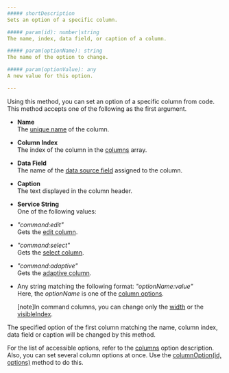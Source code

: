 ```yaml
---
##### shortDescription
Sets an option of a specific column.

##### param(id): number|string
The name, index, data field, or caption of a column.

##### param(optionName): string
The name of the option to change.

##### param(optionValue): any
A new value for this option.

---
```

Using this method, you can set an option of a specific column from code. This method accepts one of the following as the first argument.

* **Name**		
The [unique name](/api-reference/10%20UI%20Widgets/dxDataGrid/1%20Configuration/columns/name.md '/Documentation/ApiReference/UI_Widgets/dxDataGrid/Configuration/columns/#name') of the column.

* **Column Index**		
The index of the column in the [columns](/api-reference/10%20UI%20Widgets/dxDataGrid/1%20Configuration/columns '/Documentation/ApiReference/UI_Widgets/dxDataGrid/Configuration/columns/') array.

* **Data Field**		
The name of the [data source field](/api-reference/10%20UI%20Widgets/dxDataGrid/1%20Configuration/columns/dataField.md '/Documentation/ApiReference/UI_Widgets/dxDataGrid/Configuration/columns/#dataField') assigned to the column.

* **Caption**		
The text displayed in the column header.

* **Service String**  
One of the following values:
 - *"command:edit"*    
    Gets the [edit column](/concepts/10%20UI%20Widgets/70%20Data%20Grid/001%20Visual%20Elements/010%20Grid%20Columns/070%20Command%20Columns.md '/Documentation/Guide/UI_Widgets/Data_Grid/Visual_Elements/#Grid_Columns/Command_Columns').

 - *"command:select"*    
    Gets the [select column](/concepts/10%20UI%20Widgets/70%20Data%20Grid/001%20Visual%20Elements/010%20Grid%20Columns/070%20Command%20Columns.md '/Documentation/Guide/UI_Widgets/Data_Grid/Visual_Elements/#Grid_Columns/Command_Columns').  

 - *"command:adaptive"*  
    Gets the [adaptive column](/concepts/10%20UI%20Widgets/70%20Data%20Grid/001%20Visual%20Elements/010%20Grid%20Columns/070%20Command%20Columns.md '/Documentation/Guide/UI_Widgets/Data_Grid/Visual_Elements/#Grid_Columns/Command_Columns').  

 - Any string matching the following format: *"optionName:value"*  
    Here, the *optionName* is one of the [column options](/api-reference/10%20UI%20Widgets/dxDataGrid/1%20Configuration/columns '/Documentation/ApiReference/UI_Widgets/dxDataGrid/Configuration/columns/').

    [note]In command columns, you can change only the [width](/api-reference/10%20UI%20Widgets/dxDataGrid/1%20Configuration/columns/width.md '/Documentation/ApiReference/UI_Widgets/dxDataGrid/Configuration/columns/#width') or the [visibleIndex](/api-reference/10%20UI%20Widgets/dxDataGrid/1%20Configuration/columns/visibleIndex.md '/Documentation/ApiReference/UI_Widgets/dxDataGrid/Configuration/columns/#visibleIndex').  

The specified option of the first column matching the name, column index, data field or caption will be changed by this method.

For the list of accessible options, refer to the [columns](/api-reference/10%20UI%20Widgets/dxDataGrid/1%20Configuration/columns '/Documentation/ApiReference/UI_Widgets/dxDataGrid/Configuration/columns/') option description. Also, you can set several column options at once. Use the [columnOption(id, options)](/api-reference/10%20UI%20Widgets/dxDataGrid/3%20Methods/columnOption(id_options).md '/Documentation/ApiReference/UI_Widgets/dxDataGrid/Methods/#columnOptionid_options') method to do this.